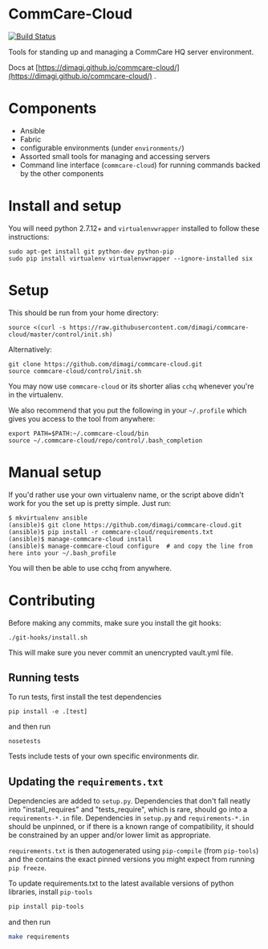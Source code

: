 # CommCare-Cloud

[![Build
Status](https://travis-ci.org/dimagi/commcare-cloud.svg?branch=master)](https://travis-ci.org/dimagi/commcare-cloud)

Tools for standing up and managing a CommCare HQ server environment.

Docs at [https://dimagi.github.io/commcare-cloud/](https://dimagi.github.io/commcare-cloud/)
.

# Components

- Ansible
- Fabric
- configurable environments (under `environments/`)
- Assorted small tools for managing and accessing servers
- Command line interface (`commcare-cloud`) for running commands backed
  by the other components


# Install and setup
You will need python 2.7.12+ and `virtualenvwrapper` installed to follow these instructions:

```
sudo apt-get install git python-dev python-pip
sudo pip install virtualenv virtualenvwrapper --ignore-installed six
```

# Setup

This should be run from your home directory:
```
source <(curl -s https://raw.githubusercontent.com/dimagi/commcare-cloud/master/control/init.sh)
```

Alternatively:

```
git clone https://github.com/dimagi/commcare-cloud.git
source commcare-cloud/control/init.sh
```

You may now use `commcare-cloud` or its shorter alias `cchq` whenever you're in the virtualenv.

We also recommend that you put the following in your `~/.profile` which gives you access to the tool
from anywhere:
```
export PATH=$PATH:~/.commcare-cloud/bin
source ~/.commcare-cloud/repo/control/.bash_completion
```

# Manual setup

If you'd rather use your own virtualenv name, or the script above didn't work for you
the set up is pretty simple. Just run:

```
$ mkvirtualenv ansible
(ansible)$ git clone https://github.com/dimagi/commcare-cloud.git
(ansible)$ pip install -r commcare-cloud/requirements.txt
(ansible)$ manage-commcare-cloud install
(ansible)$ manage-commcare-cloud configure  # and copy the line from here into your ~/.bash_profile
```

You will then be able to use cchq from anywhere.


# Contributing

Before making any commits, make sure you install the git hooks:

```
./git-hooks/install.sh
```

This will make sure you never commit an unencrypted vault.yml file.


## Running tests

To run tests, first install the test dependencies

```
pip install -e .[test]
```

and then run

```
nosetests
```

Tests include tests of your own specific environments dir.

## Updating the `requirements.txt`

Dependencies are added to `setup.py`.
Dependencies that don't fall neatly into "install_requires"
and "tests_require", which is rare, should go into a `requirements-*.in` file.
Dependencies in `setup.py` and `requirements-*.in` should be unpinned,
or if there is a known range of compatibility, it should be constrained
by an upper and/or lower limit as appropriate.

`requirements.txt` is then autogenerated
using `pip-compile` (from `pip-tools`)
and the contains the exact pinned versions you might expect from
running `pip freeze`. 

To update requirements.txt to the latest available
versions of python libraries, install `pip-tools`

```bash
pip install pip-tools
```

and then run

```bash
make requirements
```
